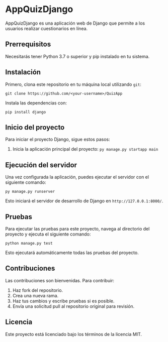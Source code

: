 # AppQuizDjango

AppQuizDjango es una aplicación web de Django que permite a los usuarios realizar cuestionarios en línea.

## Prerrequisitos

Necesitarás tener Python 3.7 o superior y pip instalado en tu sistema.

## Instalación

Primero, clona este repositorio en tu máquina local utilizando `git`:

`git clone https://github.com/<your-username>/QuizApp`


Instala las dependencias con:

`pip install django`


## Inicio del proyecto

Para iniciar el proyecto Django, sigue estos pasos:

1. Inicia la aplicación principal del proyecto:
``py manage.py startapp main``


## Ejecución del servidor

Una vez configurada la aplicación, puedes ejecutar el servidor con el siguiente comando:


``py manage.py runserver``


Esto iniciará el servidor de desarrollo de Django en `http://127.0.0.1:8000/`.

## Pruebas

Para ejecutar las pruebas para este proyecto, navega al directorio del proyecto y ejecuta el siguiente comando:

``python manage.py test``


Esto ejecutará automáticamente todas las pruebas del proyecto.

## Contribuciones

Las contribuciones son bienvenidas. Para contribuir:

1. Haz fork del repositorio.
2. Crea una nueva rama.
3. Haz tus cambios y escribe pruebas si es posible.
4. Envía una solicitud pull al repositorio original para revisión.

## Licencia

Este proyecto está licenciado bajo los términos de la licencia MIT.
